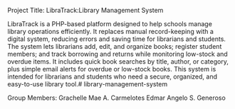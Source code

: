 Project Title: 
LibraTrack:Library Management System

LibraTrack is a PHP-based platform designed to help schools manage library 
operations efficiently. It replaces manual record-keeping with a digital system, reducing errors 
and saving time for librarians and students. The system lets librarians add, edit, and organize 
books; register student members; and track borrowing and returns while monitoring low-stock 
and overdue items. It includes quick book searches by title, author, or category, plus simple email 
alerts for overdue or low-stock books. This system is intended for librarians and students who 
need a secure, organized, and easy-to-use library tool.# library-management-system

Group Members:
Grachelle Mae A. Carmelotes
Edmar Angelo S. Generoso
